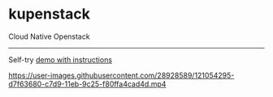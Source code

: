 # kupenstack
Cloud Native Openstack

---

Self-try [demo with instructions](config/demo/readme.md)



https://user-images.githubusercontent.com/28928589/121054295-d7f63680-c7d9-11eb-9c25-f80ffa4cad4d.mp4




